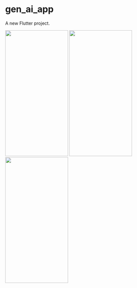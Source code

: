 # gen_ai_app

A new Flutter project.

<img src ="https://github.com/DevAgarwal2/gen_ai_app/assets/104455793/7ac1fe6b-a7df-4c4d-ae4f-b712118f8ce0" height="400" width="200">
<img src="https://github.com/DevAgarwal2/gen_ai_app/assets/104455793/626166d4-9c6a-43c6-97a5-4dc0b24e2b28" height="400" width="200">
<img src="https://github.com/DevAgarwal2/gen_ai_app/assets/104455793/7c591242-a1ad-40b8-867b-3049204c3b7c" height="400" width="200">



